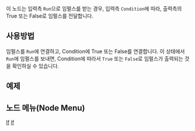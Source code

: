 <languages></languages>

이 노드는 입력측 `Run`으로 임펄스를 받는 경우, 입력측 `Condition`에
따라, 출력측의 True 또는 False로 임펄스를 전달합니다.

## 사용방법

임펄스를 `Run`에 연결하고, </code>Condition</code>에 True 또는 False를
연결합니다. 이 상태에서 `Run`에 임펄스를 보내면,
</code>Condition</code>에 따라서 `True` 또는 `False`로 임펄스가 출력되는
것을 확인하실 수 있습니다.

## 예제

## 노드 메뉴(Node Menu)

[If](Category:Protoflux{{#translation:}} "wikilink")
[If](Category:Protoflux:Flow{{#translation:}} "wikilink")